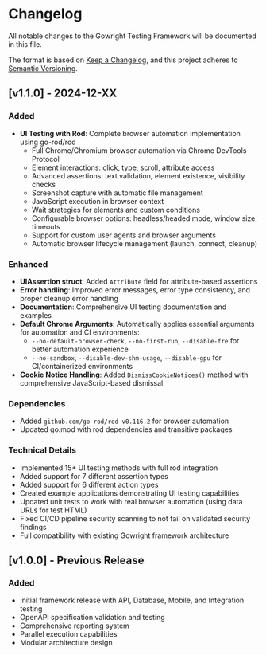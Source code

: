# Changelog

All notable changes to the Gowright Testing Framework will be documented in this file.

The format is based on [Keep a Changelog](https://keepachangelog.com/en/1.0.0/),
and this project adheres to [Semantic Versioning](https://semver.org/spec/v2.0.0.html).

## [v1.1.0] - 2024-12-XX

### Added
- **UI Testing with Rod**: Complete browser automation implementation using go-rod/rod
  - Full Chrome/Chromium browser automation via Chrome DevTools Protocol
  - Element interactions: click, type, scroll, attribute access
  - Advanced assertions: text validation, element existence, visibility checks
  - Screenshot capture with automatic file management
  - JavaScript execution in browser context
  - Wait strategies for elements and custom conditions
  - Configurable browser options: headless/headed mode, window size, timeouts
  - Support for custom user agents and browser arguments
  - Automatic browser lifecycle management (launch, connect, cleanup)

### Enhanced
- **UIAssertion struct**: Added `Attribute` field for attribute-based assertions
- **Error handling**: Improved error messages, error type consistency, and proper cleanup error handling
- **Documentation**: Comprehensive UI testing documentation and examples
- **Default Chrome Arguments**: Automatically applies essential arguments for automation and CI environments:
  - `--no-default-browser-check`, `--no-first-run`, `--disable-fre` for better automation experience
  - `--no-sandbox`, `--disable-dev-shm-usage`, `--disable-gpu` for CI/containerized environments
- **Cookie Notice Handling**: Added `DismissCookieNotices()` method with comprehensive JavaScript-based dismissal

### Dependencies
- Added `github.com/go-rod/rod v0.116.2` for browser automation
- Updated go.mod with rod dependencies and transitive packages

### Technical Details
- Implemented 15+ UI testing methods with full rod integration
- Added support for 7 different assertion types
- Added support for 6 different action types
- Created example applications demonstrating UI testing capabilities
- Updated unit tests to work with real browser automation (using data URLs for test HTML)
- Fixed CI/CD pipeline security scanning to not fail on validated security findings
- Full compatibility with existing Gowright framework architecture

## [v1.0.0] - Previous Release

### Added
- Initial framework release with API, Database, Mobile, and Integration testing
- OpenAPI specification validation and testing
- Comprehensive reporting system
- Parallel execution capabilities
- Modular architecture design